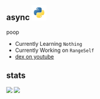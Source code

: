 ## async <code><img height="40" src="https://raw.githubusercontent.com/github/explore/5c058a388828bb5fde0bcafd4bc867b5bb3f26f3/topics/python/python.png"></code>
poop

- Currently Learning `Nothing`
- Currently Working on `RangeSelf`
- [dex on youtube](https://www.youtube.com/channel/UCaEg8bVgAJbVqglXbwulyWw)

## stats

<img src="https://github-readme-stats.vercel.app/api?username=im-dexx&&show_icons=true&title_color=ffffff&icon_color=bb2acf&text_color=daf7dc&bg_color=151515"> <img src="https://github-readme-stats.vercel.app/api/top-langs/?username=im-dexx&theme=radical">
